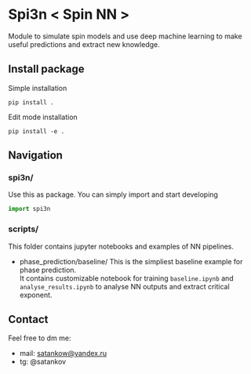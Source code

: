 # Spi3n < Spin NN >
Module to simulate spin models and use deep machine learning to make useful predictions and extract new knowledge.   



## Install package
Simple installation  
```commandline 
pip install .
```
    
    
Edit mode installation  
```commandline 
pip install -e .
```



## Navigation
### spi3n/
Use this as package. You can simply import and start developing
```python 
import spi3n
```


### scripts/
This folder contains jupyter notebooks and examples of NN pipelines.  


- phase_prediction/baseline/
This is the simpliest baseline example for phase prediction.  
It contains customizable notebook for training `baseline.ipynb` and `analyse_results.ipynb` to analyse NN outputs and extract critical exponent.  



## Contact
Feel free to dm me:
- mail: satankow@yandex.ru
- tg: @satankov
